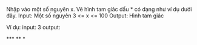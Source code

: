 Nhập vào một số nguyên x. Vẽ hình tam giác dấu * có dạng như ví dụ dưới đây.
Input: Một số nguyên 3 <= x <= 100
Output: Hình tam giác

Ví dụ:
input:
3
output:
<p>***
**
*</p>
